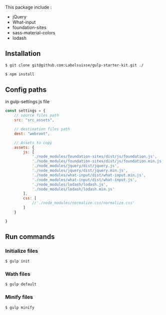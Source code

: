 
This package include : 
* jQuery
* What-input
* foundation-sites
* sass-material-colors
* lodash

## Installation

```sh
$ git clone git@github.com:Labelsuisse/gulp-starter-kit.git ./

$ npm install

```

## Config paths
in gulp-settings.js file

```javascript
const settings = {
    // source files path
    src: "src_assets", 

    // destination files path
    dest: "webroot",

    // Assets to copy
    assets: {
        js: [
            './node_modules/foundation-sites/dist/js/foundation.js',
            './node_modules/foundation-sites/dist/js/foundation.min.js',
            './node_modules/jquery/dist/jquery.js',
            './node_modules/jquery/dist/jquery.min.js',
            './node_modules/what-input/dist/what-input.min.js',
            './node_modules/what-input/dist/what-input.js',
            './node_modules/lodash/lodash.js',
            './node_modules/lodash/lodash.min.js'
        ],
        css: [
            //'./node_modules/normalize.css/normalize.css'
        ]
    }

}
```

## Run commands

### Initialize files

```sh
$ gulp init
```

### Wath files
```sh
$ gulp default
```


### Minify files
```sh
$ gulp minify
```